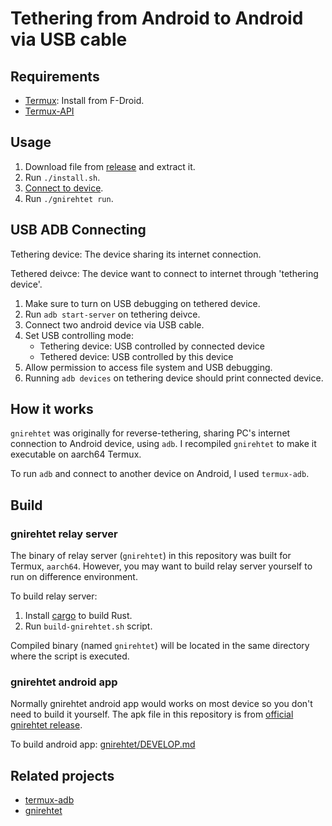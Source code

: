 # Tethering from Android to Android via USB cable

## Requirements

- [Termux](https://wiki.termux.com/wiki/Installation): Install from F-Droid.
- [Termux-API](https://wiki.termux.com/wiki/Termux:API)

## Usage

1. Download file from [release](https://github.com/AlphaBs/termux-gnirehtet/releases) and extract it.
2. Run `./install.sh`.
3. [Connect to device](#USB-ADB-Connecting).
4. Run `./gnirehtet run`.

## USB ADB Connecting

Tethering device: The device sharing its internet connection.

Tethered deivce: The device want to connect to internet through 'tethering device'.

1. Make sure to turn on USB debugging on tethered device.
2. Run `adb start-server` on tethering deivce.
3. Connect two android device via USB cable.
4. Set USB controlling mode: 
   - Tethering device: USB controlled by connected device
   - Tethered device: USB controlled by this device
5. Allow permission to access file system and USB debugging.
6. Running `adb devices` on tethering device should print connected device.

## How it works

`gnirehtet` was originally for reverse-tethering, sharing PC's internet connection to Android device, using `adb`. I recompiled `gnirehtet` to make it executable on aarch64 Termux.

To run `adb` and connect to another device on Android, I used `termux-adb`.

## Build

### gnirehtet relay server

The binary of relay server (`gnirehtet`) in this repository was built for Termux, `aarch64`. However, you may want to build relay server yourself to run on difference environment.

To build relay server:

1. Install [cargo](https://rustup.rs/) to build Rust.
2. Run `build-gnirehtet.sh` script.

Compiled binary (named `gnirehtet`) will be located in the same directory where the script is executed.

### gnirehtet android app

Normally gnirehtet android app would works on most device so you don't need to build it yourself. The apk file in this repository is from [official gnirehtet release](https://github.com/Genymobile/gnirehtet/releases).

To build android app: [gnirehtet/DEVELOP.md](https://github.com/Genymobile/gnirehtet/blob/master/DEVELOP.md)

## Related projects

- [termux-adb](https://github.com/nohajc/termux-adb)
- [gnirehtet](https://github.com/Genymobile/gnirehtet)
